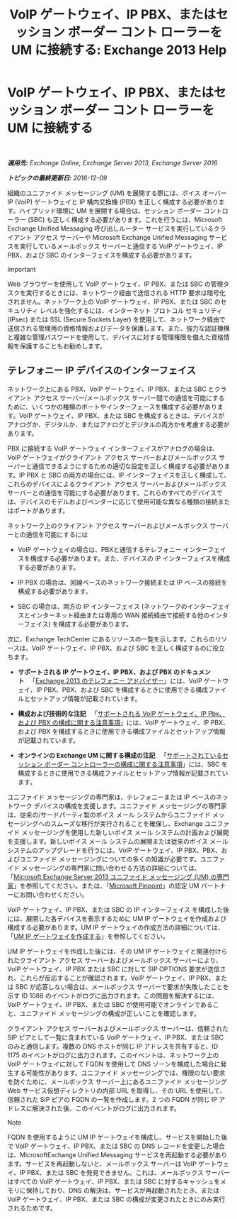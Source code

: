 ﻿---
title: 'VoIP ゲートウェイ、IP PBX、またはセッション ボーダー コント ローラーを UM に接続する: Exchange 2013 Help'
TOCTitle: VoIP ゲートウェイ、IP PBX、またはセッション ボーダー コント ローラーを UM に接続する
ms:assetid: a7cecf59-b93a-413b-bb88-29f2669ef2cf
ms:mtpsurl: https://technet.microsoft.com/ja-jp/library/Bb124084(v=EXCHG.150)
ms:contentKeyID: 50555843
ms.date: 04/24/2018
mtps_version: v=EXCHG.150
ms.translationtype: HT
---

# VoIP ゲートウェイ、IP PBX、またはセッション ボーダー コント ローラーを UM に接続する

 

_**適用先:** Exchange Online, Exchange Server 2013, Exchange Server 2016_

_**トピックの最終更新日:** 2016-12-09_

組織のユニファイド メッセージング (UM) を展開する際には、ボイス オーバー IP (VoIP) ゲートウェイと IP 構内交換機 (PBX) を正しく構成する必要があります。ハイブリッド環境に UM を展開する場合は、セッション ボーダー コントローラー (SBC) も正しく構成する必要があります。これを行うには、Microsoft Exchange Unified Messaging 呼び出しルーター サービスを実行しているクライアント アクセス サーバーや Microsoft Exchange Unified Messaging サービスを実行しているメールボックス サーバーと通信する VoIP ゲートウェイ、IP PBX、および SBC のインターフェイスを構成する必要があります。


> [!IMPORTANT]
> Web ブラウザーを使用して VoIP ゲートウェイ、IP PBX、または SBC の管理タスクを実行するときには、ネットワーク経由で送信される HTTP 要求は暗号化されません。ネットワーク上の VoIP ゲートウェイ、IP PBX、または SBC のセキュリティ レベルを強化するには、インターネット プロトコル セキュリティ (IPsec) または SSL (Secure Sockets Layer) を使用して、ネットワーク経由で送信される管理用の資格情報およびデータを保護します。また、強力な認証機構と複雑な管理パスワードを使用して、デバイスに対する管理権限を備えた資格情報を保護することもお勧めします。



## テレフォニー IP デバイスのインターフェイス

ネットワーク上にある PBX、VoIP ゲートウェイ、IP PBX、または SBC とクライアント アクセス サーバー/メールボックス サーバー間での通信を可能にするために、いくつかの種類のポートやインターフェースを構成する必要があります。VoIP ゲートウェイ、IP PBX、または SBC を構成するときは、デバイスがアナログか、デジタルか、またはアナログとデジタルの両方かを考慮する必要があります。

PBX に接続する VoIP ゲートウェイ インターフェイスがアナログの場合は、VoIP ゲートウェイがクライアント アクセス サーバーおよびメールボックス サーバーと通信できるようにするための適切な設定を正しく構成する必要があります。IP PBX と SBC の両方の場合には、IP インターフェイスを正しく構成して、これらのデバイスによるクライアント アクセス サーバーおよびメールボックス サーバーとの通信を可能にする必要があります。これらのすべてのデバイスでは、デバイスのモデルおよびベンダーに応じて使用可能な異なる種類の接続またはポートがあります。

ネットワーク上のクライアント アクセス サーバーおよびメールボックス サーバーとの通信を可能にするには

  - VoIP ゲートウェイの場合は、PBXと通信するテレフォニー インターフェイスを構成する必要があります。また、デバイスの IP インターフェイスを構成する必要があります。

  - IP PBX の場合は、回線ベースのネットワーク接続または IP ベースの接続を構成する必要があります。

  - SBC の場合は、両方の IP インターフェイス (ネットワークのインターフェイスとインターネット経由または専用の WAN 接続経由で接続する他のインターフェイス) を構成する必要があります。

次に、Exchange TechCenter にあるリソースの一覧を示します。これらのリソースは、VoIP ゲートウェイ、IP PBX、および SBC を正しく構成するのに役立ちます。

  - **サポートされる IP ゲートウェイ、IP PBX、および PBX のドキュメント**   「[Exchange 2013 のテレフォニー アドバイザー](telephony-advisor-for-exchange-2013-exchange-2013-help.md)」には、VoIP ゲートウェイ、IP PBX、PBX、および SBC を構成するときに使用できる構成ファイルとセットアップ情報が記載されています。

  - **構成および技術的な注記**   「[サポートされる VoIP ゲートウェイ、IP Pbx、および PBX の構成に関する注意事項](configuration-notes-for-supported-voip-gateways-ip-pbxs-and-pbxs-exchange-2013-help.md)」には、VoIP ゲートウェイ、IP PBX、および PBX を構成するときに使用できる構成ファイルとセットアップ情報が記載されています。

  - **オンラインの Exchange UM に関する構成の注記**   「[サポートされているセッション ボーダー コントローラーの構成に関する注意事項](configuration-notes-for-supported-session-border-controllers-exchange-2013-help.md)」には、SBC を構成するときに使用できる構成ファイルとセットアップ情報が記載されています。

ユニファイド メッセージングの専門家は、テレフォニーまたは IP ベースのネットワーク デバイスの構成を支援します。ユニファイド メッセージングの専門家は、従来の/サードパーティ製のボイス メール システムからユニファイド メッセージングへのスムーズな移行が実行されることを確保し、Exchange ユニファイド メッセージングを使用した新しいボイス メール システムの計画および展開を支援します。新しいボイス メール システムの展開または従来のボイス メール システムのアップグレードを行うには、VoIP ゲートウェイ、IP PBX、PBX、およびユニファイド メッセージングについての多くの知識が必要です。ユニファイド メッセージングの専門家に問い合わせる方法の詳細については、「[Microsoft Exchange Server 2013 ユニファイド メッセージング (UM) の専門家](http://go.microsoft.com/fwlink/p/?linkid=262708)」を参照してください。または、「[Microsoft Pinpoint](https://go.microsoft.com/fwlink/p/?linkid=261951)」の認定 UM パートナーにお問い合わせください。

VoIP ゲートウェイ、IP PBX、または SBC の IP インターフェイス を構成した後には、展開した各デバイスを表示するために UM IP ゲートウェイを作成および構成する必要があります。UM IP ゲートウェイの作成方法の詳細については、「[UM IP ゲートウェイを作成する](create-a-um-ip-gateway-exchange-2013-help.md)」を参照してください。

UM IP ゲートウェイを作成した後には、その UM IP ゲートウェイと関連付けられたクライアント アクセス サーバーおよびメールボックス サーバーにより、VoIP ゲートウェイ、IP PBX または SBC に対して SIP OPTIONS 要求が送信され、これらが反応することが確認されます。VoIP ゲートウェイ、IP PBX、または SBC が応答しない場合は、メールボックス サーバーで要求が失敗したことを示す ID 1088 のイベントがログに出力されます。この問題を解決するには、VoIP ゲートウェイ、IP PBX、または SBC が使用可能でオンラインであること、ユニファイド メッセージングの構成が正しいことを確認します。

クライアント アクセス サーバーおよびメールボックス サーバーは、信頼された SIP ピアとして一覧に含まれている VoIP ゲートウェイ、IP PBX、または SBC のみと通信します。複数の DNS ホストが同じ IP アドレスを共有すると、ID 1175 のイベントがログに出力されます。このイベントは、ネットワーク上の VoIP ゲートウェイに対して FQDN を使用して DNS ゾーンを構成した場合に発生する可能性があります。ユニファイド メッセージングでは、権限のない要求を防ぐために、メールボックス サーバー上にあるユニファイド メッセージング Web サービス仮想ディレクトリの内部 URL を取得し、その URL を使用して、信頼された SIP ピアの FQDN の一覧を作成します。2 つの FQDN が同じ IP アドレスに解決された後、このイベントがログに出力されます。


> [!NOTE]
> FQDN を使用するように UM IP ゲートウェイを構成し、サービスを開始した後で VoIP ゲートウェイ、IP PBX、または SBC の DNS レコードを変更した場合は、MicrosoftExchange Unified Messaging サービスを再起動する必要があります。サービスを再起動しないと、メールボックス サーバーは VoIP ゲートウェイ、IP PBX、または SBC を発見できません。これは、メールボックス サーバーはすべての VoIP ゲートウェイ、IP PBX、または SBC に対するキャッシュをメモリに保持しており、DNS の解決は、サービスが再起動されたとき、または VoIP ゲートウェイ、IP PBX、または SBC の構成が変更されたときにのみ実行されるためです。


